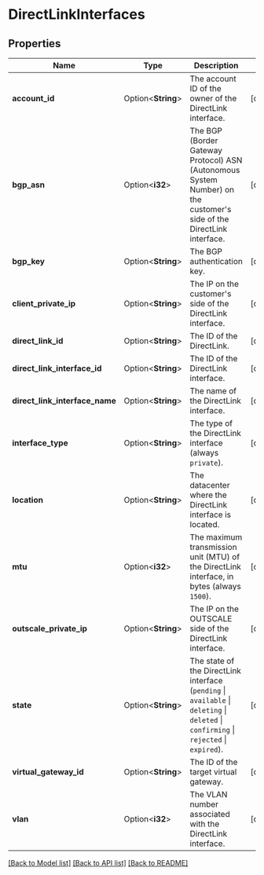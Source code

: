 # DirectLinkInterfaces

## Properties

Name | Type | Description | Notes
------------ | ------------- | ------------- | -------------
**account_id** | Option<**String**> | The account ID of the owner of the DirectLink interface. | [optional]
**bgp_asn** | Option<**i32**> | The BGP (Border Gateway Protocol) ASN (Autonomous System Number) on the customer's side of the DirectLink interface. | [optional]
**bgp_key** | Option<**String**> | The BGP authentication key. | [optional]
**client_private_ip** | Option<**String**> | The IP on the customer's side of the DirectLink interface. | [optional]
**direct_link_id** | Option<**String**> | The ID of the DirectLink. | [optional]
**direct_link_interface_id** | Option<**String**> | The ID of the DirectLink interface. | [optional]
**direct_link_interface_name** | Option<**String**> | The name of the DirectLink interface. | [optional]
**interface_type** | Option<**String**> | The type of the DirectLink interface (always `private`). | [optional]
**location** | Option<**String**> | The datacenter where the DirectLink interface is located. | [optional]
**mtu** | Option<**i32**> | The maximum transmission unit (MTU) of the DirectLink interface, in bytes (always `1500`). | [optional]
**outscale_private_ip** | Option<**String**> | The IP on the OUTSCALE side of the DirectLink interface. | [optional]
**state** | Option<**String**> | The state of the DirectLink interface (`pending` \\| `available` \\| `deleting` \\| `deleted` \\| `confirming` \\| `rejected` \\| `expired`). | [optional]
**virtual_gateway_id** | Option<**String**> | The ID of the target virtual gateway. | [optional]
**vlan** | Option<**i32**> | The VLAN number associated with the DirectLink interface. | [optional]

[[Back to Model list]](../README.md#documentation-for-models) [[Back to API list]](../README.md#documentation-for-api-endpoints) [[Back to README]](../README.md)


